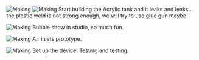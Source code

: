 ![Making](../project_images/making2.JPG?raw=true "Making")
![Making](../project_images/making3.JPG?raw=true "Making")
Start building the Acrylic tank and it leaks and leaks... the plastic weld is not strong enough, we will try to use glue gun maybe.

![Making](../project_images/making4.JPG?raw=true "Making")
Bubble show in studio, so much fun.

![Making](../project_images/making6.JPG?raw=true "Making")
Air inlets prototype.

![Making](../project_images/making5.JPG?raw=true "Making")
Set up the device. Testing and testing.

